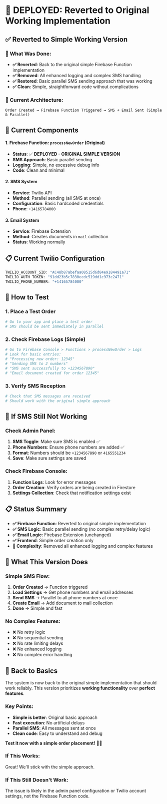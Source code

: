 # 🚀 DEPLOYED: Reverted to Original Working Implementation

## ✅ **Reverted to Simple Working Version**

### 🔄 **What Was Done:**
- **✅ Reverted**: Back to the original simple Firebase Function implementation
- **✅ Removed**: All enhanced logging and complex SMS handling
- **✅ Restored**: Basic parallel SMS sending approach that was working
- **✅ Clean**: Simple, straightforward code without complications

### 🎯 **Current Architecture:**
```
Order Created → Firebase Function Triggered → SMS + Email Sent (Simple & Parallel)
```

## 🔧 **Current Components**

#### 1. **Firebase Function: `processNewOrder` (Original)**
- **Status**: ✅ **DEPLOYED - ORIGINAL SIMPLE VERSION**
- **SMS Approach**: Basic parallel sending
- **Logging**: Simple, no excessive debug info
- **Code**: Clean and minimal

#### 2. **SMS System**
- **Service**: Twilio API
- **Method**: Parallel sending (all SMS at once)
- **Configuration**: Basic hardcoded credentials
- **Phone**: `+14165784000`

#### 3. **Email System**
- **Service**: Firebase Extension
- **Method**: Creates documents in `mail` collection
- **Status**: Working normally

## 📋 **Current Twilio Configuration**
```javascript
TWILIO_ACCOUNT_SID: "AC48b87abefaa08515d6d84e9184491a71"
TWILIO_AUTH_TOKEN: "91dd23b5c7830ecdc519dd1c973c2471"
TWILIO_PHONE_NUMBER: "+14165784000"
```

## 🧪 **How to Test**

### 1. **Place a Test Order**
```bash
# Go to your app and place a test order
# SMS should be sent immediately in parallel
```

### 2. **Check Firebase Logs (Simple)**
```bash
# Go to Firebase Console > Functions > processNewOrder > Logs
# Look for basic entries:
# "Processing new order: 12345"
# "Sending SMS to 2 numbers"
# "SMS sent successfully to +1234567890"
# "Email document created for order 12345"
```

### 3. **Verify SMS Reception**
```bash
# Check that SMS messages are received
# Should work with the original simple approach
```

## 🚨 **If SMS Still Not Working**

### **Check Admin Panel:**
1. **SMS Toggle**: Make sure SMS is enabled ✅
2. **Phone Numbers**: Ensure phone numbers are added ✅
3. **Format**: Numbers should be `+1234567890` or `4165551234`
4. **Save**: Make sure settings are saved

### **Check Firebase Console:**
1. **Function Logs**: Look for error messages
2. **Order Creation**: Verify orders are being created in Firestore
3. **Settings Collection**: Check that notification settings exist

## 📋 **Status Summary**

- **✅ Firebase Function**: Reverted to original simple implementation
- **✅ SMS Logic**: Basic parallel sending (no complex retry/delay logic)
- **✅ Email Logic**: Firebase Extension (unchanged)
- **✅ Frontend**: Simple order creation only
- **🔄 Complexity**: Removed all enhanced logging and complex features

## 🎯 **What This Version Does**

### **Simple SMS Flow:**
1. **Order Created** → Function triggered
2. **Load Settings** → Get phone numbers and email addresses
3. **Send SMS** → Parallel to all phone numbers at once
4. **Create Email** → Add document to mail collection
5. **Done** → Simple and fast

### **No Complex Features:**
- ❌ No retry logic
- ❌ No sequential sending
- ❌ No rate limiting delays
- ❌ No enhanced logging
- ❌ No complex error handling

## 🎉 **Back to Basics**

The system is now back to the original simple implementation that should work reliably. This version prioritizes **working functionality** over **perfect features**.

### **Key Points:**
- **Simple is better**: Original basic approach
- **Fast execution**: No artificial delays
- **Parallel SMS**: All messages sent at once
- **Clean code**: Easy to understand and debug

**Test it now with a simple order placement!** 🎯✨

### **If This Works:**
Great! We'll stick with the simple approach.

### **If This Still Doesn't Work:**
The issue is likely in the admin panel configuration or Twilio account settings, not the Firebase Function code. 